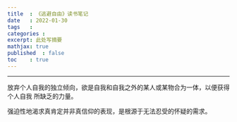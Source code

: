 ```yaml
---
title  : 《逃避自由》读书笔记
date   : 2022-01-30
tags   : 
categories : 
excerpt: 此处写摘要
mathjax: true
published  : false
toc    : true
---
```


--------------------------------------------------------------------------------

放弃个人自我的独立倾向，欲是自我和自我之外的某人或某物合为一体，以便获得个人自我
所缺乏的力量。

强迫性地渴求真肯定并非真信仰的表现，是根源于无法忍受的怀疑的需求。
